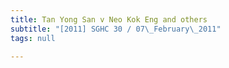 ```yaml
---
title: Tan Yong San v Neo Kok Eng and others
subtitle: "[2011] SGHC 30 / 07\_February\_2011"
tags: null

---
```


